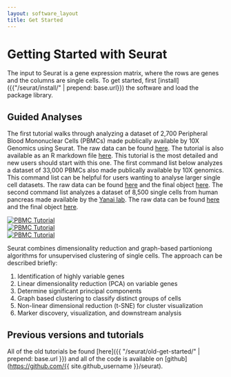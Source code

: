```yaml
---
layout: software_layout
title: Get Started
---
```


# Getting Started with Seurat

The input to Seurat is a gene expression matrix, where the rows are genes and the columns are single cells. To get started, first [install]({{"/seurat/install/" | prepend: base.url}}) the software and load the package library.

## Guided Analyses
The first tutorial walks through analyzing a dataset of 2,700 Peripheral Blood Mononuclear Cells (PBMCs) made publically available by 10X Genomics using Seurat. The raw data can be found [here](https://s3-us-west-2.amazonaws.com/10x.files/samples/cell/pbmc3k/pbmc3k_filtered_gene_bc_matrices.tar.gz). The tutorial is also available as an R markdown file [here](https://raw.githubusercontent.com/satijalab/satijalab.github.io/master/seurat/pbmc-tutorial.Rmd ). This tutorial is the most detailed and new users should start with this one. The first command list below analyzes a dataset of 33,000 PBMCs also made publically available by 10X genomics. This command list can be helpful for users wanting to analyse larger single cell datasets. The raw data can be found [here](https://s3-us-west-2.amazonaws.com/10x.files/samples/cell/pbmc33k/pbmc33k_filtered_gene_bc_matrices.tar.gz) and the final object [here](https://www.dropbox.com/s/4cams873t2azmpf/pbmc33k.Rda?dl=0). The second command list analyzes a dataset of 8,500 single cells from human pancreas made available by the [Yanai lab](https://yanailab.org/). The raw data can be found [here](https://www.ncbi.nlm.nih.gov/geo/query/acc.cgi?acc=GSE84133) and the final object [here](https://www.dropbox.com/s/av5p7d3ro4m0fb5/pancreas.Rda?dl=0).

<div id="tutorials">
	<div class="tutorial-image">
		<a href="{{ "pbmc-tutorial.html" | prepend: site.seurat_nav }}">
			<img src="{{"/img/pbmc-tutorial.svg" | prepend: site.imgurl }}" alt= "PBMC Tutorial" />
		</a>
	</div>
	<div class="tutorial-image">
		<a href="{{ "pbmc-tutorial.html" | prepend: site.seurat_nav }}">
			<img src="{{"/img/pbmc33k-cl.svg" | prepend: site.imgurl }}" alt= "PBMC Tutorial" />
		</a>
	</div>
	<div class="tutorial-image">
		<a href="{{ "pbmc-tutorial.html" | prepend: site.seurat_nav }}">
			<img src="{{"/img/pancreas-cl.svg" | prepend: site.imgurl }}" alt= "PBMC Tutorial" />
		</a>
	</div>
</div>


Seurat combines dimensionality reduction and graph-based partioniong algorithms for unsupervised clustering of single cells. The approach can be described briefly:

1. Identification of highly variable genes
2. Linear dimensionality reduction (PCA) on variable genes
3. Determine significant principal components
4. Graph based clustering to classify distinct groups of cells
5. Non-linear dimensional reduction (t-SNE) for cluster visualization
6. Marker discovery, visualization, and downstream analysis


## Previous versions and tutorials
All of the old tutorials be found [here]({{ "/seurat/old-get-started/" | prepend: base.url  }}) and all of the code is available on [github](https://github.com/{{ site.github_username }}/seurat).

